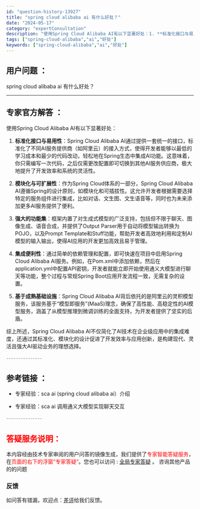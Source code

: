 ```yaml
---
id: "question-history-13927"
title: "spring cloud alibaba ai 有什么好处？"
date: "2024-05-17"
category: "expertConsultation"
description: "使用Spring Cloud Alibaba AI有以下显著好处：1. **标准化接口与易用性**：Spring Cloud Alibaba AI通过提供一套统一的接口，标准化了不同AI服务提供商（如阿里云）的接入方式，使得开发者能够以最低的学习成本和最少的代码改动，轻松地在Spring生态中集成A"
tags: ["spring-cloud-alibaba","ai","好处"]
keywords: ["spring-cloud-alibaba","ai","好处"]
---
```


## 用户问题 ： 
 spring cloud alibaba ai 有什么好处？  

---------------
## 专家官方解答 ：

使用Spring Cloud Alibaba AI有以下显著好处：

1. **标准化接口与易用性**：Spring Cloud Alibaba AI通过提供一套统一的接口，标准化了不同AI服务提供商（如阿里云）的接入方式，使得开发者能够以最低的学习成本和最少的代码改动，轻松地在Spring生态中集成AI功能。这意味着，你只需编写一次代码，之后仅需更改配置即可切换到其他AI服务供应商，极大地提升了开发效率和系统的灵活性。

2. **模块化与可扩展性**：作为Spring Cloud体系的一部分，Spring Cloud Alibaba AI遵循Spring的设计原则，如模块化和可插拔性。这允许开发者根据需要选择特定的服务组件进行集成，比如对话、文生图、文生语音等，同时也为未来添加更多AI服务提供了便利。

3. **强大的功能集**：框架内置了对生成式模型的广泛支持，包括但不限于聊天、图像生成、语音合成，并提供了Output Parser用于自动将模型输出转换为POJO，以及Prompt Template和Stuff功能，帮助开发者高效地利用和定制AI模型的输入输出，使得AI应用的开发更加高效且易于管理。

4. **集成便利性**：通过简单的依赖管理和配置，即可快速在项目中启用Spring Cloud Alibaba AI服务。例如，在Pom.xml中添加依赖，然后在application.yml中配置API密钥，开发者就能立即开始使用通义大模型进行聊天等功能，整个过程与常规Spring Boot应用开发流程一致，无需复杂的设置。

5. **基于成熟基础设施**：Spring Cloud Alibaba AI背后依托的是阿里云的灵积模型服务，该服务基于“模型即服务”(MaaS)理念，确保了高性能、高稳定性的AI模型服务，涵盖了从模型推理到微调训练的全面支持，为开发者提供了坚实的后盾。

综上所述，Spring Cloud Alibaba AI不仅简化了AI技术在企业级应用中的集成难度，还通过其标准化、模块化的设计促进了开发效率与应用创新，是构建现代、灵活且强大AI驱动业务的理想选择。


<font color="#949494">---------------</font> 


## 参考链接 ：

* 专家经验：sca ai (spring cloud alibaba ai）介绍 
 
 * 专家经验：sca ai 调用通义大模型实现聊天交互 


 <font color="#949494">---------------</font> 
 


## <font color="#FF0000">答疑服务说明：</font> 

本内容经由技术专家审阅的用户问答的镜像生成，我们提供了<font color="#FF0000">专家智能答疑服务</font>，在<font color="#FF0000">页面的右下的浮窗”专家答疑“</font>。您也可以访问 : [全局专家答疑](https://answer.opensource.alibaba.com/docs/intro) 。 咨询其他产品的的问题

### 反馈
如问答有错漏，欢迎点：[差评](https://ai.nacos.io/user/feedbackByEnhancerGradePOJOID?enhancerGradePOJOId=13930)给我们反馈。
